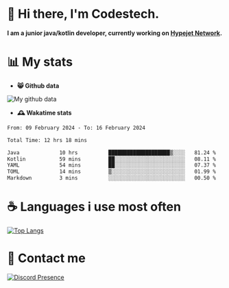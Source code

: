 # 👋 Hi there, I'm Codestech.
**I am a junior java/kotlin developer, currently working on [Hypejet Network](https://github.com/Hypejet).**

# 📊 My stats
- **😸 Github data**

![My github data](https://github-readme-stats.vercel.app/api?username=Codestech1&count_private=true&include_all_commits=true&theme=codeSTACKr)

- **🕰️ Wakatime stats**
<!--START_SECTION:waka-->

```txt
From: 09 February 2024 - To: 16 February 2024

Total Time: 12 hrs 18 mins

Java             10 hrs          ████████████████████▒░░░░   81.24 %
Kotlin           59 mins         ██░░░░░░░░░░░░░░░░░░░░░░░   08.11 %
YAML             54 mins         ██░░░░░░░░░░░░░░░░░░░░░░░   07.37 %
TOML             14 mins         ▒░░░░░░░░░░░░░░░░░░░░░░░░   01.99 %
Markdown         3 mins          ░░░░░░░░░░░░░░░░░░░░░░░░░   00.50 %
```

<!--END_SECTION:waka-->

# ☕ Languages i use most often
[![Top Langs](https://github-readme-stats.vercel.app/api/top-langs/?username=Codestech1&layout=compact&langs_count=8&exclude_repo=window5000.github.io&theme=codeSTACKr)](https://github.com/anuraghazra/github-readme-stats)

# 💬 Contact me
[![Discord Presence](https://lanyard.cnrad.dev/api/650718742157852740)](https://discord.com/users/650718742157852740)
</br>
